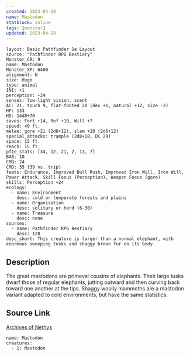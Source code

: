 ```yaml
---
created: 2023-04-28
name: Mastodon
statblock: inline
tags: [monster]
updated: 2023-04-28
---
```

```statblock
layout: Basic Pathfinder 1e Layout
source: "Pathfinder RPG Bestiary"
Monster_CR: 9
name: Mastodon
Monster_XP: 6400
alignment: N
size: Huge
type: animal
INI: +1
perception: +24
senses: low-light vision, scent
AC: 21, touch 9, flat-footed 20 (dex +1, natural +12, size -2)
HP: 133
HD: 14d8+70
saves: Fort +14, Ref +10, Will +7
speed: 40 ft.
melee: gore +21 (2d8+12), slam +20 (2d6+12)
special_attacks: trample (2d8+18, DC 29)
space: 15 ft.
reach: 15 ft.
pf1e_stats: [34, 12, 21, 2, 13, 7]
BAB: 10
CMB: 24
CMD: 35 (39 vs. trip)
feats: Endurance, Improved Bull Rush, Improved Iron Will, Iron Will, Power Attack, Skill Focus (Perception), Weapon Focus (gore)
skills: Perception +24
ecology:
  - name: Environment
    desc: cold or temperate forests and plains
  - name: Organisation
    desc: solitary or herd (6-30)
  - name: Treasure
    desc: none
sources:
  - name: Pathfinder RPG Bestiary
    desc: 128
desc_short: This creature is larger than a normal elephant, with enormous sweeping tusks and shaggy brown fur on its body.
```
## Description
The great mastodons are primeval cousins of elephants. Their large tusks dwarf those of regular elephants, jutting outward and then curving back toward one another at the tips. Shaggy woolly mammoths are a mastodon variant adapted to cold environments, but have the same statistics.
## Source Link
[Archives of Nethys](https://aonprd.com/MonsterDisplay.aspx?ItemName=Mastodon)
```encounter-table
name: Mastodon
creatures:
  - 1: Mastodon
```
